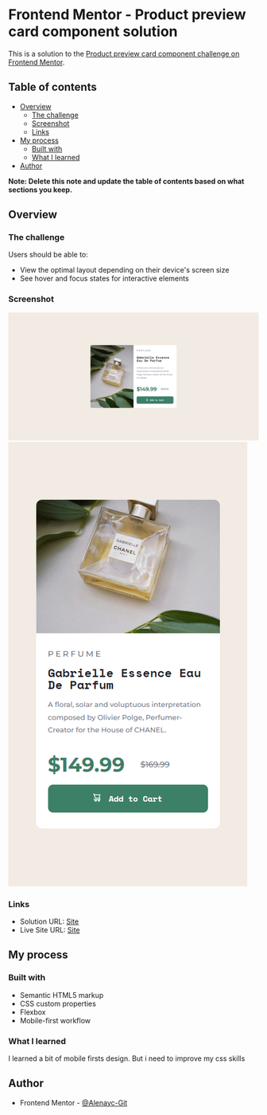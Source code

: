 # Frontend Mentor - Product preview card component solution

This is a solution to the [Product preview card component challenge on Frontend Mentor](https://www.frontendmentor.io/challenges/product-preview-card-component-GO7UmttRfa).

## Table of contents

- [Overview](#overview)
  - [The challenge](#the-challenge)
  - [Screenshot](#screenshot)
  - [Links](#links)
- [My process](#my-process)
  - [Built with](#built-with)
  - [What I learned](#what-i-learned)
- [Author](#author)


**Note: Delete this note and update the table of contents based on what sections you keep.**

## Overview

### The challenge

Users should be able to:

- View the optimal layout depending on their device's screen size
- See hover and focus states for interactive elements

### Screenshot

![Desktop](./design/Desktop.png)
![Mobile](./design/Mobile.png)

### Links

- Solution URL: [Site](https://www.frontendmentor.io/challenges/product-preview-card-component-GO7UmttRfa/hub/landing-page-using-flexbox-1jmUJko_pA)
- Live Site URL: [Site](https://productprevcard.netlify.app/)

## My process

### Built with

- Semantic HTML5 markup
- CSS custom properties
- Flexbox
- Mobile-first workflow


### What I learned

I learned a bit of mobile firsts design. But i need to improve my css skills


## Author

- Frontend Mentor - [@Alenayc-Git](https://www.frontendmentor.io/profile/Alenayc-Git)


